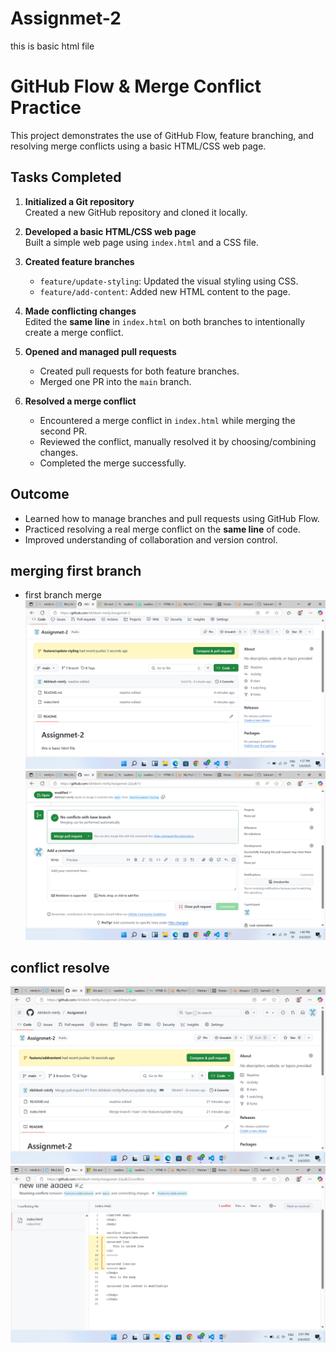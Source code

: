 # Assignmet-2
this is basic html file
# GitHub Flow & Merge Conflict Practice

This project demonstrates the use of GitHub Flow, feature branching, and resolving merge conflicts using a basic HTML/CSS web page.

## Tasks Completed

1. **Initialized a Git repository**  
   Created a new GitHub repository and cloned it locally.

2. **Developed a basic HTML/CSS web page**  
   Built a simple web page using `index.html` and a CSS file.

3. **Created feature branches**  
   - `feature/update-styling`: Updated the visual styling using CSS.
   - `feature/add-content`: Added new HTML content to the page.

4. **Made conflicting changes**  
   Edited the **same line** in `index.html` on both branches to intentionally create a merge conflict.

5. **Opened and managed pull requests**  
   - Created pull requests for both feature branches.
   - Merged one PR into the `main` branch.

6. **Resolved a merge conflict**  
   - Encountered a merge conflict in `index.html` while merging the second PR.
   - Reviewed the conflict, manually resolved it by choosing/combining changes.
   - Completed the merge successfully.

## Outcome

- Learned how to manage branches and pull requests using GitHub Flow.
- Practiced resolving a real merge conflict on the **same line** of code.
- Improved understanding of collaboration and version control.


## merging first branch
- first branch merge
![Git log Screenshot](firstpull.png)
![Git log Screenshot](firstmerge.png)

## conflict resolve
![Git log Screenshot](conflictpull.png)
![Git log Screenshot](conflictresolved.png)